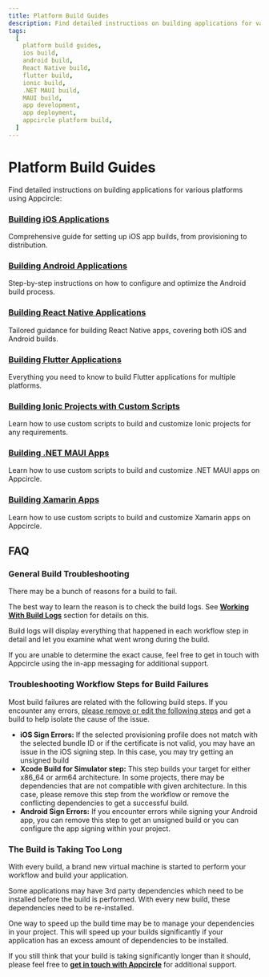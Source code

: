 ```yaml
---
title: Platform Build Guides
description: Find detailed instructions on building applications for various platforms using Appcircle. Learn how to build iOS, Android, React Native, Flutter, and Ionic applications with ease.
tags:
  [
    platform build guides,
    ios build,
    android build,
    React Native build,
    flutter build,
    ionic build,
    .NET MAUI build,
    MAUI build,
    app development,
    app deployment,
    appcircle platform build,
  ]
---
```


# Platform Build Guides

Find detailed instructions on building applications for various platforms using Appcircle:

### [Building iOS Applications](/build/platform-build-guides/building-ios-applications)

Comprehensive guide for setting up iOS app builds, from provisioning to distribution.

### [Building Android Applications](/build/platform-build-guides/building-android-applications)

Step-by-step instructions on how to configure and optimize the Android build process.

### [Building React Native Applications](/build/platform-build-guides/building-react-native-applications)

Tailored guidance for building React Native apps, covering both iOS and Android builds.

### [Building Flutter Applications](/build/platform-build-guides/building-flutter-applications)

Everything you need to know to build Flutter applications for multiple platforms.

### [Building Ionic Projects with Custom Scripts](/build/platform-build-guides/building-ionic-projects-with-custom-scripts)

Learn how to use custom scripts to build and customize Ionic projects for any requirements.

### [Building .NET MAUI Apps](/build/platform-build-guides/building-dotnet-maui-apps)

Learn how to use custom scripts to build and customize .NET MAUI apps on Appcircle.

### [Building Xamarin Apps](/build/platform-build-guides/building-xamarin-apps)

Learn how to use custom scripts to build and customize Xamarin apps on Appcircle.

## FAQ

### General Build Troubleshooting

There may be a bunch of reasons for a build to fail.

The best way to learn the reason is to check the build logs. See [**Working With Build Logs**](/build/post-build-operations/after-a-build#working-with-build-logs) section for details on this.

Build logs will display everything that happened in each workflow step in detail and let you examine what went wrong during the build.

If you are unable to determine the exact cause, feel free to get in touch with Appcircle using the in-app messaging for additional support.

### Troubleshooting Workflow Steps for Build Failures

Most build failures are related with the following build steps. If you encounter any errors, [please remove or edit the following steps](/workflows) and get a build to help isolate the cause of the issue.

- **iOS Sign Errors:** If the selected provisioning profile does not match with the selected bundle ID or if the certificate is not valid, you may have an issue in the iOS signing step. In this case, you may try getting an unsigned build
- **Xcode Build for Simulator step:** This step builds your target for either x86_64 or arm64 architecture. In some projects, there may be dependencies that are not compatible with given architecture. In this case, please remove this step from the workflow or remove the conflicting dependencies to get a successful build.
- **Android Sign Errors:** If you encounter errors while signing your Android app, you can remove this step to get an unsigned build or you can configure the app signing within your project.

### The Build is Taking Too Long

With every build, a brand new virtual machine is started to perform your workflow and build your application.

Some applications may have 3rd party dependencies which need to be installed before the build is performed. With every new build, these dependencies need to be re-installed.

One way to speed up the build time may be to manage your dependencies in your project. This will speed up your builds significantly if your application has an excess amount of dependencies to be installed.

If you still think that your build is taking significantly longer than it should, please feel free to [**get in touch with Appcircle**](https://appcircle.io/support/) for additional support.
